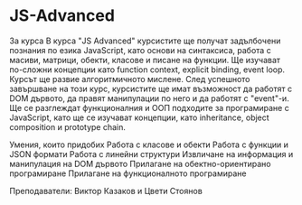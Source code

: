 # JS-Advanced
За курса В курса "JS Advanced" курсистите ще получат задълбочени познания по езика JavaScript, като основи на синтаксиса, работа с масиви, матрици, обекти, класове и писане на функции. Ще изучават по-сложни концепции като function context, explicit binding, event loop. Курсът ще развие алгоритмичното мислене. След успешното завършване на този курс, курсистите ще имат възможност да работят с DOM дървото, да правят манипулации по него и да работят с "event"-и. Ще се разглеждат функционалния и ООП подходите за програмиране с JavaScript, като ще се изучават концепции, като inheritance, object composition и prototype chain.

Умения, които придобих Работа с класове и обекти Работа с функции и JSON формати Работа с линейни структури Извличане на информация и манипулация на DOM дървото Прилагане на обектно-ориентирано програмиране Прилагане на функционалното програмиране

Преподаватели: Виктор Казаков и Цвети Стоянов
